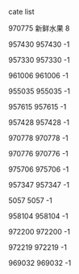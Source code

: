 cate list

970775 新鲜水果 8

957430 957430 -1

957330 957330 -1

961006 961006 -1

955035 955035 -1

957615 957615 -1

957428 957428 -1

970778 970778 -1

970776 970776 -1

975706 975706 -1

957347 957347 -1

5057 5057 -1

958104 958104 -1

972200 972200 -1

972219 972219 -1

969032 969032 -1

